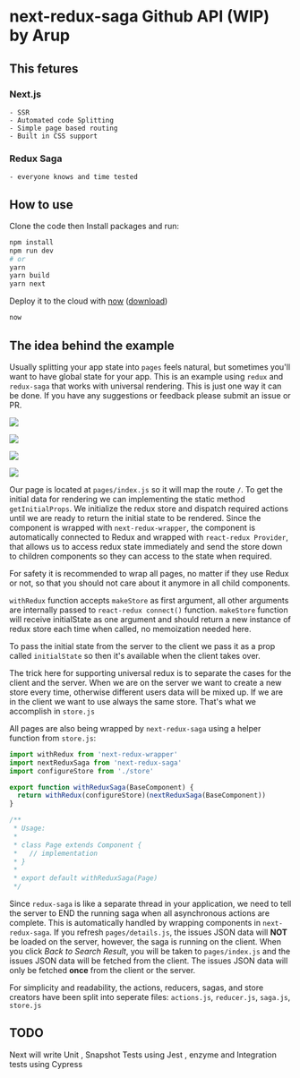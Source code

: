 # next-redux-saga Github API (WIP) by Arup 

## This fetures 
### Next.js 
    - SSR 
    - Automated code Splitting
    - Simple page based routing
    - Built in CSS support
### Redux Saga
    - everyone knows and time tested 

## How to use

Clone the code then Install packages and run:

```bash
npm install
npm run dev
# or
yarn
yarn build
yarn next
```

Deploy it to the cloud with [now](https://zeit.co/now) ([download](https://zeit.co/download))

```bash
now
```

## The idea behind the example

Usually splitting your app state into `pages` feels natural, but sometimes you'll want to have global state for your app. This is an example using `redux` and `redux-saga` that works with universal rendering. This is just one way it can be done. If you have any suggestions or feedback please submit an issue or PR.

![](http://i.imgur.com/ldWyJPF.png)

![](http://i.imgur.com/YfyXqoz.png)

![](http://i.imgur.com/soWyl68.png)

![](http://i.imgur.com/AxHvaRJ.png)

Our page is located at `pages/index.js` so it will map the route `/`. To get the initial data for rendering we can implementing the static method `getInitialProps`. 
We initialize the redux store and dispatch required actions until we are ready to return the initial state to be rendered. Since the component is wrapped with `next-redux-wrapper`, the component is automatically connected to Redux and wrapped with `react-redux Provider`, that allows us to access redux state immediately and send the store down to children components so they can access to the state when required.

For safety it is recommended to wrap all pages, no matter if they use Redux or not, so that you should not care about it anymore in all child components.

`withRedux` function accepts `makeStore` as first argument, all other arguments are internally passed to `react-redux connect()` function. `makeStore` function will receive initialState as one argument and should return a new instance of redux store each time when called, no memoization needed here.

To pass the initial state from the server to the client we pass it as a prop called `initialState` so then it's available when the client takes over.

The trick here for supporting universal redux is to separate the cases for the client and the server. When we are on the server we want to create a new store every time, otherwise different users data will be mixed up. If we are in the client we want to use always the same store. That's what we accomplish in `store.js`


All pages are also being wrapped by `next-redux-saga` using a helper function from `store.js`:

```js
import withRedux from 'next-redux-wrapper'
import nextReduxSaga from 'next-redux-saga'
import configureStore from './store'

export function withReduxSaga(BaseComponent) {
  return withRedux(configureStore)(nextReduxSaga(BaseComponent))
}

/**
 * Usage:
 *
 * class Page extends Component {
 *   // implementation
 * }
 *
 * export default withReduxSaga(Page)
 */
```


Since `redux-saga` is like a separate thread in your application, we need to tell the server to END the running saga when all asynchronous actions are complete. This is automatically handled by wrapping components in `next-redux-saga`. If you refresh `pages/details.js`, the issues JSON data will **NOT** be loaded on the server, however, the saga is running on the client. When you click *Back to Search Result*, you will be taken to `pages/index.js` and the issues JSON data will be fetched from the client. The issues JSON data will only be fetched **once** from the client or the server.

For simplicity and readability, the actions, reducers, sagas, and store creators have been split into seperate files: `actions.js`, `reducer.js`, `saga.js`, `store.js`

## TODO
Next will write Unit , Snapshot Tests using Jest , enzyme and Integration tests using Cypress 
